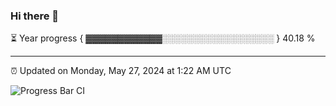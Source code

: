 ### Hi there 👋

⏳ Year progress { ▓▓▓▓▓▓▓▓▓▓▓▓░░░░░░░░░░░░░░░░░░ } 40.18 %

---

⏰ Updated on Monday, May 27, 2024 at 1:22 AM UTC

![Progress Bar CI](https://github.com/arthurbuhl/arthurbuhl/workflows/Progress%20Bar%20CI/badge.svg)
